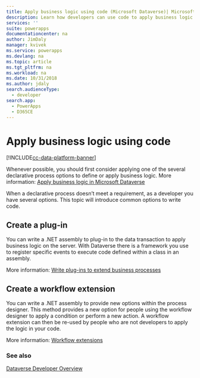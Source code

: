 ```yaml
---
title: Apply business logic using code (Microsoft Dataverse)| Microsoft Docs
description: Learn how developers can use code to apply business logic in Microsoft Dataverse.
services: ''
suite: powerapps
documentationcenter: na
author: JimDaly
manager: kvivek
ms.service: powerapps
ms.devlang: na
ms.topic: article
ms.tgt_pltfrm: na
ms.workload: na
ms.date: 10/31/2018
ms.author: jdaly
search.audienceType: 
  - developer
search.app: 
  - PowerApps
  - D365CE
---
```


# Apply business logic using code

[!INCLUDE[cc-data-platform-banner](../../includes/cc-data-platform-banner.md)]

Whenever possible, you should first consider applying one of the several declarative process options to define or apply business logic. More information: [Apply business logic in Microsoft Dataverse](../../maker/data-platform/processes.md)

When a declarative process doesn’t meet a requirement, as a developer you have several options. This topic will introduce common options to write code.

## Create a plug-in

You can write a .NET assembly to plug-in to the data transaction to apply business logic on the server. With Dataverse there is a framework you use to register specific events to execute code defined within a class in an assembly. 

More information: [Write plug-ins to extend business processes](plug-ins.md)

## Create a workflow extension

You can write a .NET assembly to provide new options within the process designer. This method provides a new option for people using the workflow designer to apply a condition or perform a new action. A workflow extension can then be re-used by people who are not developers to apply the logic in your code.

More information: [Workflow extensions](workflow/workflow-extensions.md)

### See also

[Dataverse Developer Overview](overview.md)
